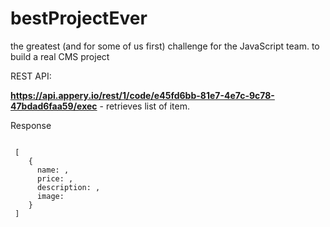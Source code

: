 # bestProjectEver
the greatest (and for some of us first) challenge for the JavaScript team. to build a real CMS project

REST API:

 <b>https://api.appery.io/rest/1/code/e45fd6bb-81e7-4e7c-9c78-47bdad6faa59/exec</b> - retrieves list of item.

 Response
 <pre><code>
 [
    {
      name: <string:item_name>,
      price: <number:item_price>,
      description: <string:item_description>,
      image: <string:url_to_item_image>
    }
 ]
 </code></pre>
